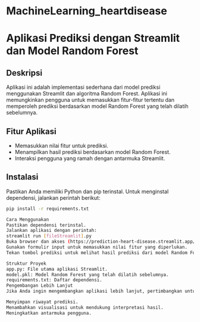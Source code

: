 # MachineLearning_heartdisease
# Aplikasi Prediksi dengan Streamlit dan Model Random Forest

## Deskripsi
Aplikasi ini adalah implementasi sederhana dari model prediksi menggunakan Streamlit dan algoritma Random Forest. Aplikasi ini memungkinkan pengguna untuk memasukkan fitur-fitur tertentu dan memperoleh prediksi berdasarkan model Random Forest yang telah dilatih sebelumnya.

## Fitur Aplikasi
- Memasukkan nilai fitur untuk prediksi.
- Menampilkan hasil prediksi berdasarkan model Random Forest.
- Interaksi pengguna yang ramah dengan antarmuka Streamlit.

## Instalasi
Pastikan Anda memiliki Python dan pip terinstal. Untuk menginstal dependensi, jalankan perintah berikut:

```bash
pip install -r requirements.txt

Cara Menggunakan
Pastikan dependensi terinstal.
Jalankan aplikasi dengan perintah:
streamlit run [fileStreamlit].py
Buka browser dan akses (https://prediction-heart-disease.streamlit.app/).
Gunakan formulir input untuk memasukkan nilai fitur yang diperlukan.
Tekan tombol prediksi untuk melihat hasil prediksi dari model Random Forest.

Struktur Proyek
app.py: File utama aplikasi Streamlit.
model.pkl: Model Random Forest yang telah dilatih sebelumnya.
requirements.txt: Daftar dependensi.
Pengembangan Lebih Lanjut
Jika Anda ingin mengembangkan aplikasi lebih lanjut, pertimbangkan untuk menambahkan fitur-fitur berikut:

Menyimpan riwayat prediksi.
Menambahkan visualisasi untuk mendukung interpretasi hasil.
Meningkatkan antarmuka pengguna.


